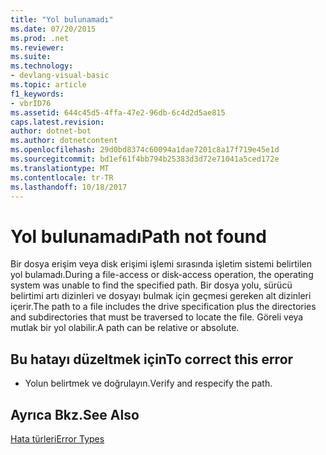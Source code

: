 ```yaml
---
title: "Yol bulunamadı"
ms.date: 07/20/2015
ms.prod: .net
ms.reviewer: 
ms.suite: 
ms.technology:
- devlang-visual-basic
ms.topic: article
f1_keywords:
- vbrID76
ms.assetid: 644c45d5-4ffa-47e2-96db-6c4d2d5ae815
caps.latest.revision: 
author: dotnet-bot
ms.author: dotnetcontent
ms.openlocfilehash: 29d0bd8374c60094a1dae7201c8a17f719e45e1d
ms.sourcegitcommit: bd1ef61f4bb794b25383d3d72e71041a5ced172e
ms.translationtype: MT
ms.contentlocale: tr-TR
ms.lasthandoff: 10/18/2017
---
```

# <a name="path-not-found"></a><span data-ttu-id="65da9-102">Yol bulunamadı</span><span class="sxs-lookup"><span data-stu-id="65da9-102">Path not found</span></span>
<span data-ttu-id="65da9-103">Bir dosya erişim veya disk erişimi işlemi sırasında işletim sistemi belirtilen yol bulamadı.</span><span class="sxs-lookup"><span data-stu-id="65da9-103">During a file-access or disk-access operation, the operating system was unable to find the specified path.</span></span> <span data-ttu-id="65da9-104">Bir dosya yolu, sürücü belirtimi artı dizinleri ve dosyayı bulmak için geçmesi gereken alt dizinleri içerir.</span><span class="sxs-lookup"><span data-stu-id="65da9-104">The path to a file includes the drive specification plus the directories and subdirectories that must be traversed to locate the file.</span></span> <span data-ttu-id="65da9-105">Göreli veya mutlak bir yol olabilir.</span><span class="sxs-lookup"><span data-stu-id="65da9-105">A path can be relative or absolute.</span></span>  
  
## <a name="to-correct-this-error"></a><span data-ttu-id="65da9-106">Bu hatayı düzeltmek için</span><span class="sxs-lookup"><span data-stu-id="65da9-106">To correct this error</span></span>  
  
-   <span data-ttu-id="65da9-107">Yolun belirtmek ve doğrulayın.</span><span class="sxs-lookup"><span data-stu-id="65da9-107">Verify and respecify the path.</span></span>  
  
## <a name="see-also"></a><span data-ttu-id="65da9-108">Ayrıca Bkz.</span><span class="sxs-lookup"><span data-stu-id="65da9-108">See Also</span></span>  
 [<span data-ttu-id="65da9-109">Hata türleri</span><span class="sxs-lookup"><span data-stu-id="65da9-109">Error Types</span></span>](../../../visual-basic/programming-guide/language-features/error-types.md)

